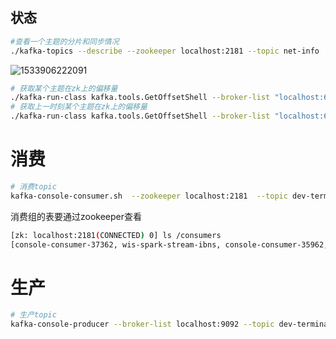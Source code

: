 ## 状态

```sh
#查看一个主题的分片和同步情况
./kafka-topics --describe --zookeeper localhost:2181 --topic net-info
```

![1533906222091](C:\Users\peng\AppData\Local\Temp\1533906222091.png)

```sh
# 获取某个主题在zk上的偏移量
./kafka-run-class kafka.tools.GetOffsetShell --broker-list "localhost:6667" --topic dev-terminal
# 获取上一时刻某个主题在zk上的偏移量
./kafka-run-class kafka.tools.GetOffsetShell --broker-list "localhost:6667" --topic dev-terminal --time -1
```

# 消费

```sh
# 消费topic
kafka-console-consumer.sh  --zookeeper localhost:2181  --topic dev-terminal  --from-beginning
```

消费组的表要通过zookeeper查看

```sh
[zk: localhost:2181(CONNECTED) 0] ls /consumers
[console-consumer-37362, wis-spark-stream-ibns, console-consumer-35962, console-consumer-71567]
```



# 生产

```sh
# 生产topic
kafka-console-producer --broker-list localhost:9092 --topic dev-terminal
```
